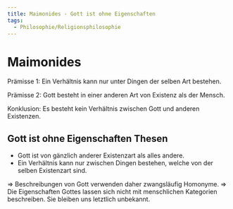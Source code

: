 ```yaml
---
title: Maimonides - Gott ist ohne Eigenschaften
tags:
  - Philosophie/Religionsphilosophie
---
```

# Maimonides

Prämisse 1: Ein Verhältnis kann nur unter Dingen der selben Art bestehen.

Prämisse 2: Gott besteht in einer anderen Art von Existenz als der Mensch.

Konklusion: Es besteht kein Verhältnis zwischen Gott und anderen Existenzen.

## Gott ist ohne Eigenschaften Thesen

- Gott ist von gänzlich anderer Existenzart als alles andere.
- Ein Verhältnis kann nur zwischen Dingen bestehen, welche von der selben Existenzart sind. 

=> Beschreibungen von Gott verwenden daher zwangsläufig Homonyme. 
=> Die Eigenschaften Gottes lassen sich nicht mit menschlichen Kategorien beschreiben. Sie bleiben uns letztlich unbekannt.